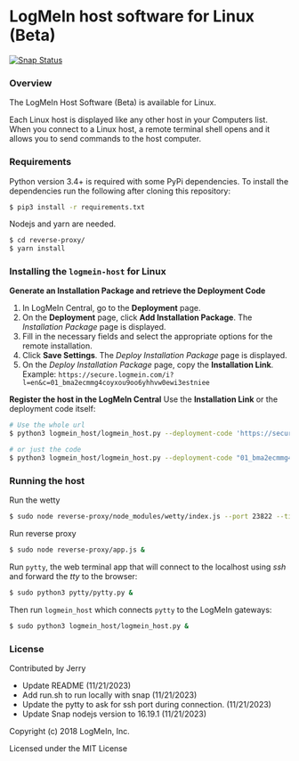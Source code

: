LogMeIn host software for Linux (Beta)
======================================
[![Snap Status](https://build.snapcraft.io/badge/LogMeIn/logmein-linux-host.svg)](https://build.snapcraft.io/user/LogMeIn/logmein-linux-host)

### Overview

The LogMeIn Host Software (Beta) is available for Linux.

Each Linux host is displayed like any other host in your Computers list. When you connect to a Linux host, a remote terminal shell opens and it allows you to send commands to the host computer.

### Requirements

Python version 3.4+ is required with some PyPi dependencies. To install the dependencies run the following after cloning this repository:

```sh
$ pip3 install -r requirements.txt
```

Nodejs and yarn are needed.

```sh
$ cd reverse-proxy/
$ yarn install
```

### Installing the `logmein-host` for Linux

**Generate an Installation Package and retrieve the Deployment Code**
1.  In LogMeIn Central, go to the **Deployment** page.
2.  On the **Deployment** page, click **Add Installation Package**. The _Installation Package_ page is displayed.
3.  Fill in the necessary fields and select the appropriate options for the remote installation.
4.  Click **Save Settings**. The _Deploy Installation Package_ page is displayed.
5.  On the _Deploy Installation Package_ page, copy the **Installation Link**.
    Example: `https://secure.logmein.com/i?l=en&c=01_bma2ecmmg4coyxou9oo6yhhvw0ewi3estniee`

**Register the host in the LogMeIn Central**
Use the **Installation Link** or the deployment code itself:

```sh
# Use the whole url
$ python3 logmein_host/logmein_host.py --deployment-code 'https://secure.logmein.com/i?l=en&c=01_bma2ecmmg4coyxou9oo6yhhvw0ewi3estniee'

# or just the code
$ python3 logmein_host/logmein_host.py --deployment-code "01_bma2ecmmg4coyxou9oo6yhhvw0ewi3estniee"
```

### Running the host

Run the wetty

```sh
$ sudo node reverse-proxy/node_modules/wetty/index.js --port 23822 --title LogMeIn --base /xterm/ --host 127.0.0.1 --forcessh &
```

Run reverse proxy

```sh
$ sudo node reverse-proxy/app.js &
```

Run `pytty`, the web terminal app that will connect to the localhost using *ssh*  and forward the *tty* to the browser:

```sh
$ sudo python3 pytty/pytty.py &
```

Then run `logmein_host` which connects `pytty` to the LogMeIn gateways:

```sh
$ sudo python3 logmein_host/logmein_host.py &
```

### License

Contributed by Jerry

- Update README (11/21/2023)
- Add run.sh to run locally with snap (11/21/2023)
- Update the pytty to ask for ssh port during connection. (11/21/2023)
- Update Snap nodejs version to 16.19.1 (11/21/2023)

Copyright (c) 2018 LogMeIn, Inc.

Licensed under the MIT License
